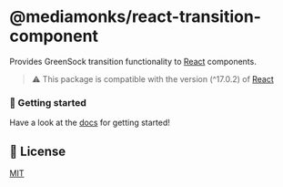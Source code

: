 # @mediamonks/react-transition-component
Provides GreenSock transition functionality to [React](https://github.com/facebook/react) components.

> ⚠️ This package is compatible with the version (^17.0.2) of [React](https://github.com/facebook/react)

### 🚀 Getting started
Have a look at the [docs](https://mediamonks.github.io/transition-component/) for getting started!

## 📝 License
[MIT](../LICENSE)
